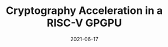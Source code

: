 ---
title: "Cryptography Acceleration in a RISC-V GPGPU"
authors: "Austin Adams, Pulkit Gupta, Blaise Tine, Hyesoon Kim"
collection: publications
date: 2021-06-17
venue: "5th Workshop on Computer Architecture Research with RISC-V (CARRV)"
venue_type: workshop
citation: "Austin Adams, Pulkit Gupta, Blaise Tine, Hyesoon Kim. Cryptography Acceleration in a RISC-V GPGPU. In Proceedings of the Workshop on Computer Architecture Research with RISC-V (CARRV 2021)."
---